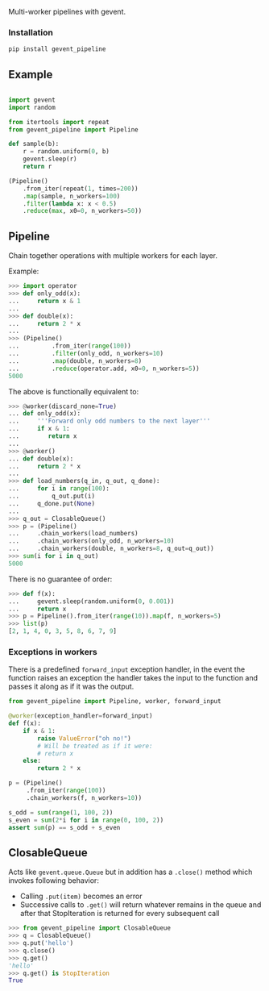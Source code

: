 Multi-worker pipelines with gevent.

### Installation

```bash
pip install gevent_pipeline
```

## Example

```python

import gevent
import random

from itertools import repeat
from gevent_pipeline import Pipeline

def sample(b):
    r = random.uniform(0, b)
    gevent.sleep(r)
    return r

(Pipeline()
    .from_iter(repeat(1, times=200))
    .map(sample, n_workers=100)
    .filter(lambda x: x < 0.5)
    .reduce(max, x0=0, n_workers=50))
```


## Pipeline

Chain together operations with multiple workers for each layer.

Example:

```python
>>> import operator
>>> def only_odd(x):
...     return x & 1
...
>>> def double(x):
...     return 2 * x
...
>>> (Pipeline()
...         .from_iter(range(100))
...         .filter(only_odd, n_workers=10)
...         .map(double, n_workers=8)
...         .reduce(operator.add, x0=0, n_workers=5))
5000
```

The above is functionally equivalent to:

```python
>>> @worker(discard_none=True)
... def only_odd(x):
...     '''Forward only odd numbers to the next layer'''
...     if x & 1:
...        return x
...
>>> @worker()
... def double(x):
...     return 2 * x
...
>>> def load_numbers(q_in, q_out, q_done):
...     for i in range(100):
...         q_out.put(i)
...     q_done.put(None)
...
>>> q_out = ClosableQueue()
>>> p = (Pipeline()
...     .chain_workers(load_numbers)
...     .chain_workers(only_odd, n_workers=10)
...     .chain_workers(double, n_workers=8, q_out=q_out))
>>> sum(i for i in q_out)
5000
```

There is no guarantee of order:

```python
>>> def f(x):
...     gevent.sleep(random.uniform(0, 0.001))
...     return x
>>> p = Pipeline().from_iter(range(10)).map(f, n_workers=5)
>>> list(p)
[2, 1, 4, 0, 3, 5, 8, 6, 7, 9]
```


### Exceptions in workers

There is a predefined `forward_input` exception handler,
in the event the function raises an exception the handler
takes the input to the function and passes it along as if it was the output.


```python
from gevent_pipeline import Pipeline, worker, forward_input

@worker(exception_handler=forward_input)
def f(x):
    if x & 1:
        raise ValueError("oh no!")
        # Will be treated as if it were:
        # return x
    else:
        return 2 * x

p = (Pipeline()
     .from_iter(range(100))
     .chain_workers(f, n_workers=10))

s_odd = sum(range(1, 100, 2))
s_even = sum(2*i for i in range(0, 100, 2))
assert sum(p) == s_odd + s_even
```


## ClosableQueue

Acts like `gevent.queue.Queue` but in addition has a `.close()` method which invokes following behavior:

* Calling `.put(item)` becomes an error
* Successive calls to `.get()` will return whatever remains in the queue
  and after that StopIteration is returned for every subsequent call

```python
>>> from gevent_pipeline import ClosableQueue
>>> q = ClosableQueue()
>>> q.put('hello')
>>> q.close()
>>> q.get()
'hello'
>>> q.get() is StopIteration
True
```

